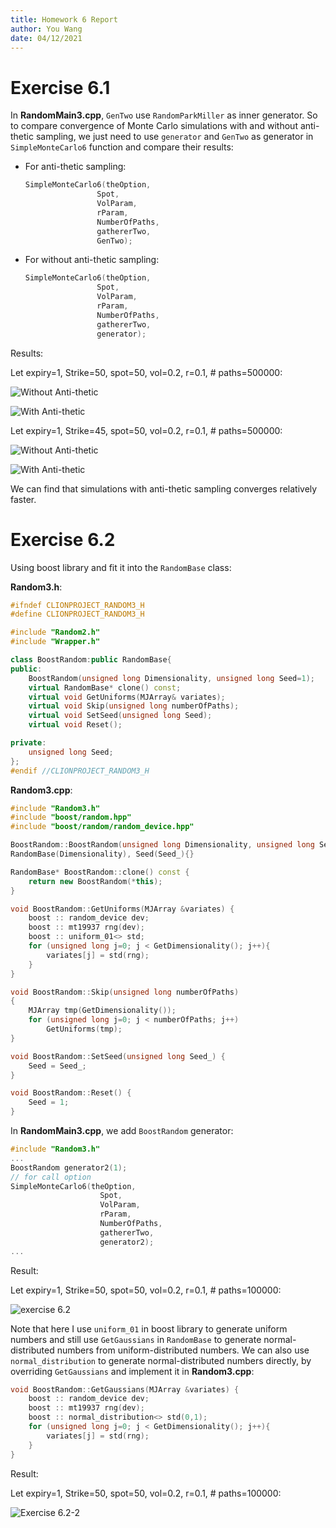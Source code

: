 ```yaml
---
title: Homework 6 Report
author: You Wang
date: 04/12/2021
---
```


# Exercise 6.1

In **RandomMain3.cpp**, `GenTwo` use `RandomParkMiller` as inner generator. So to compare convergence of Monte Carlo simulations with and without anti-thetic sampling, we just need to use `generator` and `GenTwo` as generator in `SimpleMonteCarlo6` function and compare their results:

- For anti-thetic sampling:

    ```cpp
    SimpleMonteCarlo6(theOption,
                    Spot,
                    VolParam,
                    rParam,
                    NumberOfPaths,
                    gathererTwo,
                    GenTwo);
    ```

- For without anti-thetic sampling:

    ```cpp
    SimpleMonteCarlo6(theOption,
                    Spot,
                    VolParam,
                    rParam,
                    NumberOfPaths,
                    gathererTwo,
                    generator);
    ```

Results:

Let expiry=1, Strike=50, spot=50, vol=0.2, r=0.1, # paths=500000:

![Without Anti-thetic](attachments/images/no-anti1.png)

![With Anti-thetic](attachments/images/anti.png)

Let expiry=1, Strike=45, spot=50, vol=0.2, r=0.1, # paths=500000:

![Without Anti-thetic](attachments/images/no-anti2.png)

![With Anti-thetic](attachments/images/anti2.png)

We can find that simulations with anti-thetic sampling converges relatively faster.

# Exercise 6.2

Using boost library and fit it into the `RandomBase` class:

**Random3.h**:

```cpp
#ifndef CLIONPROJECT_RANDOM3_H
#define CLIONPROJECT_RANDOM3_H

#include "Random2.h"
#include "Wrapper.h"

class BoostRandom:public RandomBase{
public:
    BoostRandom(unsigned long Dimensionality, unsigned long Seed=1);
    virtual RandomBase* clone() const;
    virtual void GetUniforms(MJArray& variates);
    virtual void Skip(unsigned long numberOfPaths);
    virtual void SetSeed(unsigned long Seed);
    virtual void Reset();

private:
    unsigned long Seed;
};
#endif //CLIONPROJECT_RANDOM3_H
```

**Random3.cpp**:

```cpp
#include "Random3.h"
#include "boost/random.hpp"
#include "boost/random/random_device.hpp"

BoostRandom::BoostRandom(unsigned long Dimensionality, unsigned long Seed_):
RandomBase(Dimensionality), Seed(Seed_){}

RandomBase* BoostRandom::clone() const {
    return new BoostRandom(*this);
}

void BoostRandom::GetUniforms(MJArray &variates) {
    boost :: random_device dev;
    boost :: mt19937 rng(dev);
    boost :: uniform_01<> std;
    for (unsigned long j=0; j < GetDimensionality(); j++){
        variates[j] = std(rng);
    }
}

void BoostRandom::Skip(unsigned long numberOfPaths)
{
    MJArray tmp(GetDimensionality());
    for (unsigned long j=0; j < numberOfPaths; j++)
        GetUniforms(tmp);
}

void BoostRandom::SetSeed(unsigned long Seed_) {
    Seed = Seed_;
}

void BoostRandom::Reset() {
    Seed = 1;
}
```

In **RandomMain3.cpp**, we add `BoostRandom` generator:

```cpp
#include "Random3.h"
...
BoostRandom generator2(1);
// for call option
SimpleMonteCarlo6(theOption,
                    Spot,
                    VolParam,
                    rParam,
                    NumberOfPaths,
                    gathererTwo,
                    generator2);
...
```

Result:

Let expiry=1, Strike=50, spot=50, vol=0.2, r=0.1, # paths=100000:

![exercise 6.2](attachments/images/ex6-2.png)

Note that here I use `uniform_01` in boost library to generate uniform numbers and still use `GetGaussians` in `RandomBase` to generate normal-distributed numbers from uniform-distributed numbers. We can also use `normal_distribution` to generate normal-distributed numbers directly, by overriding `GetGaussians` and implement it in **Random3.cpp**:

```cpp
void BoostRandom::GetGaussians(MJArray &variates) {
    boost :: random_device dev;
    boost :: mt19937 rng(dev);
    boost :: normal_distribution<> std(0,1);
    for (unsigned long j=0; j < GetDimensionality(); j++){
        variates[j] = std(rng);
    }
}
```

Result:

Let expiry=1, Strike=50, spot=50, vol=0.2, r=0.1, # paths=100000:

![Exercise 6.2-2](attachments/images/ex6-2-2.png)
